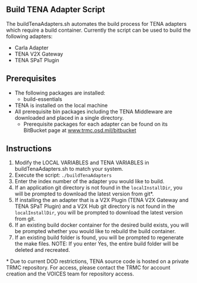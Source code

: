 ## Build TENA Adapter Script
The buildTenaAdapters.sh automates the build process for TENA adapters which require a build container. Currently the script can be used to build the following adapters: 

 - Carla Adapter
 - TENA V2X Gateway
 - TENA SPaT Plugin

## Prerequisites

 - The following packages are installed:
	 - build-essentials
 - TENA is installed on the local machine
 - All prerequisite bin packages including the TENA Middleware are downloaded and placed in a single directory.
	 - Prerequisite packages for each adapter can be found on its BitBucket page at www.trmc.osd.mil/bitbucket

## Instructions

 1. Modify the LOCAL VARIABLES and TENA VARIABLES in buildTenaAdapters.sh to match your system. 
 2. Execute the script: `./buildTenaAdapters`
 3. Enter the index number of the adapter you would like to build.
 4. If an application git directory is not found in the `localInstallDir`, you will be prompted to download the latest version from git*.
 5. If installing the an adapter that is a V2X Plugin (TENA V2X Gateway and TENA SPaT Plugin) and a V2X Hub git directory is not found in the `localInstallDir`, you will be prompted to download the latest version from git.
 6. If an existing build docker container for the desired build exists, you will be prompted whether you would like to rebuild the build container.
 7. If an existing build folder is found, you will be prompted to regenerate the make files. NOTE: If you enter Yes, the entire build folder will be deleted and recreated.


\* Due to current DOD restrictions, TENA source code is hosted on a private TRMC repository. For access, please contact the TRMC for account creation and the VOICES team for repository access. 


